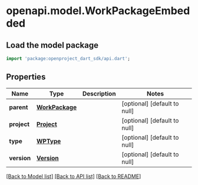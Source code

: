 # openapi.model.WorkPackageEmbedded

## Load the model package
```dart
import 'package:openproject_dart_sdk/api.dart';
```

## Properties
Name | Type | Description | Notes
------------ | ------------- | ------------- | -------------
**parent** | [**WorkPackage**](WorkPackage.md) |  | [optional] [default to null]
**project** | [**Project**](Project.md) |  | [optional] [default to null]
**type** | [**WPType**](WPType.md) |  | [optional] [default to null]
**version** | [**Version**](Version.md) |  | [optional] [default to null]

[[Back to Model list]](../README.md#documentation-for-models) [[Back to API list]](../README.md#documentation-for-api-endpoints) [[Back to README]](../README.md)


